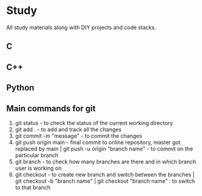 # Study
All study materials along with DIY projects and code stacks.

## C
## C++
## Python

## Main commands for git
1. git status - to check the status of the current working directory
2. git add . - to add and track all the changes
3. git commit -m "message" - to commit the changes
4. git push origin main - final commit to online repository, master got replaced by main | git push -u origin "branch name" - to commit on the particular branch
5. git branch - to check how many branches are there and in which branch user is working on
6. git checkout - to create new branch and switch between the branches | git checkout -b "branch name" | git checkout "branch name" : to switch to that branch



